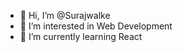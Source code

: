 - 👋 Hi, I’m @Surajwalke
- 👀 I’m interested in Web Development
- 🌱 I’m currently learning React
  

<!---
Surajwalke-21/Surajwalke-21 is a ✨ special ✨ repository because its `README.md` (this file) appears on your GitHub profile.
You can click the Preview link to take a look at your changes.
--->
